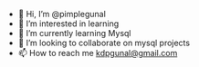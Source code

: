 - 👋 Hi, I’m @pimplegunal
- 👀 I’m interested in learning
- 🌱 I’m currently learning Mysql
- 💞️ I’m looking to collaborate on mysql projects
- 📫 How to reach me kdpgunal@gmail.com

<!---
pimplegunal/pimplegunal is a ✨ special ✨ repository because its `README.md` (this file) appears on your GitHub profile.
You can click the Preview link to take a look at your changes.
--->
